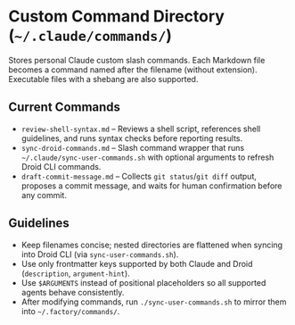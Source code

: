 # Custom Command Directory (`~/.claude/commands/`)

Stores personal Claude custom slash commands. Each Markdown file becomes a command named after the filename (without extension). Executable files with a shebang are also supported.

## Current Commands
- `review-shell-syntax.md` – Reviews a shell script, references shell guidelines, and runs syntax checks before reporting results.
- `sync-droid-commands.md` – Slash command wrapper that runs `~/.claude/sync-user-commands.sh` with optional arguments to refresh Droid CLI commands.
- `draft-commit-message.md` – Collects `git status`/`git diff` output, proposes a commit message, and waits for human confirmation before any commit.

## Guidelines
- Keep filenames concise; nested directories are flattened when syncing into Droid CLI (via `sync-user-commands.sh`).
- Use only frontmatter keys supported by both Claude and Droid (`description`, `argument-hint`).
- Use `$ARGUMENTS` instead of positional placeholders so all supported agents behave consistently.
- After modifying commands, run `./sync-user-commands.sh` to mirror them into `~/.factory/commands/`.
